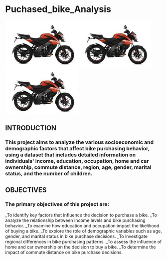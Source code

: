 # Puchased_bike_Analysis
![](bike_image.jpg)![](bike_image.jpg)![](bike_image.jpg)
## **INTRODUCTION**
### This project aims to analyze the various socioeconomic and demographic factors that affect bike purchasing behavior, using a dataset that includes detailed information on individuals' income, education, occupation, home and car ownership, commute distance, region, age, gender, marital status, and the number of children.
## OBJECTIVES
### The primary objectives of this project are:
_To identify key factors that influence the decision to purchase a bike.
_To analyze the relationship between income levels and bike purchasing behavior.
_To examine how education and occupation impact the likelihood of buying a bike.
_To explore the role of demographic variables such as age, gender, and marital status in bike purchase decisions.
_To investigate regional differences in bike purchasing patterns.
_To assess the influence of home and car ownership on the decision to buy a bike.
_To determine the impact of commute distance on bike purchase decisions.
